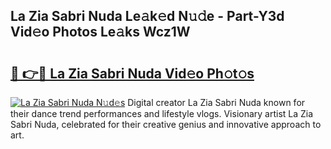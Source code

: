## La Zia Sabri Nuda Le𝚊k𝚎d N𝚞𝚍e - Part-Y3d Vid𝚎o Photos Le𝚊ks Wcz1W

# <h2><a href="http://fbfz54c.evod.top/?m=La+Zia+Sabri+Nuda">🔗 👉🔴 La Zia Sabri Nuda Vid𝚎o Ph𝚘t𝚘s</a></h2>

[![La Zia Sabri Nuda N𝚞d𝚎s](https://i.imgur.com/8V9OHl7.gif)](http://fbfz54c.evod.top/?m=La+Zia+Sabri+Nuda)
Digital creator La Zia Sabri Nuda known for their dance trend performances and lifestyle vlogs. Visionary artist La Zia Sabri Nuda, celebrated for their creative genius and innovative approach to art. 
